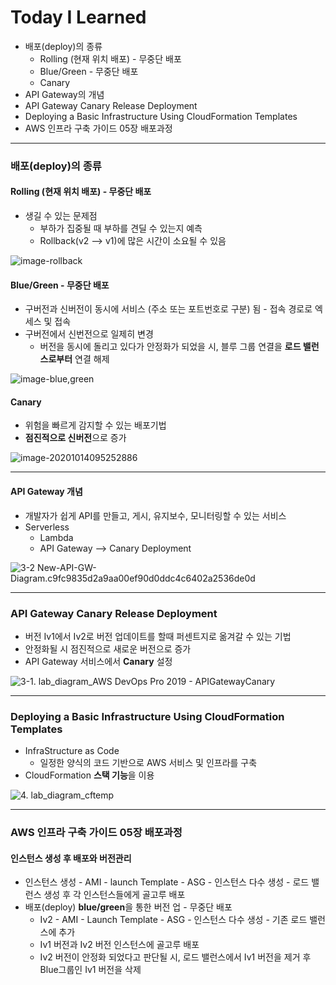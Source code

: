 # Today I Learned

- 배포(deploy)의 종류
  - Rolling (현재 위치 배포) - 무중단 배포
  - Blue/Green - 무중단 배포
  - Canary
- API Gateway의 개념
- API Gateway Canary Release Deployment
- Deploying a Basic Infrastructure Using CloudFormation Templates
- AWS 인프라 구축 가이드 05장 배포과정

---

### 배포(deploy)의 종류

#### Rolling (현재 위치 배포) - 무중단 배포

- 생길 수 있는 문제점
  - 부하가 집중될 때 부하를 견딜 수 있는지 예측
  - Rollback(v2 --> v1)에 많은 시간이 소요될 수 있음

![image-rollback](https://github.com/nickhealthy/TIL/blob/master/2020_10_14/img/1.%20rollback.PNG)

#### Blue/Green - 무중단 배포

- 구버전과 신버전이 동시에 서비스 (주소 또는 포트번호로 구분) 됨 - 접속 경로로 엑세스 및 접속
- 구버전에서 신번전으로 일제히 변경
  - 버전을 동시에 돌리고 있다가 안정화가 되었을 시, 블루 그룹 연결을 **로드 밸런스로부터** 연결 해제

![image-blue,green](https://github.com/nickhealthy/TIL/blob/master/2020_10_14/img/2.%20blue%2Cgreen.PNG)

#### Canary

- 위험을 빠르게 감지할 수 있는 배포기법
- **점진적으로 신버전**으로 증가

![image-20201014095252886](https://github.com/nickhealthy/TIL/blob/master/2020_10_14/img/3.%20canary.PNG)

---

#### API Gateway 개념

- 개발자가 쉽게 API를 만들고, 게시, 유지보수, 모니터링할 수 있는 서비스
- Serverless
  - Lambda
  - API Gateway --> Canary Deployment

![3-2 New-API-GW-Diagram.c9fc9835d2a9aa00ef90d0ddc4c6402a2536de0d](https://github.com/nickhealthy/TIL/blob/master/2020_10_14/img/3-2%20New-API-GW-Diagram.c9fc9835d2a9aa00ef90d0ddc4c6402a2536de0d.png)

---

### API Gateway Canary Release Deployment

- 버전 Iv1에서 Iv2로 버전 업데이트를 할때 퍼센트지로 옮겨갈 수 있는 기법
- 안정화될 시 점진적으로 새로운 버전으로 증가
- API Gateway 서비스에서 **Canary** 설정

![3-1. lab_diagram_AWS DevOps Pro 2019 - APIGatewayCanary](https://github.com/nickhealthy/TIL/blob/master/2020_10_14/img/3-1.%20lab_diagram_AWS%20DevOps%20Pro%202019%20-%20APIGatewayCanary.png)

---

### Deploying a Basic Infrastructure Using CloudFormation Templates

- InfraStructure as Code
  - 일정한 양식의 코드 기반으로 AWS 서비스 및 인프라를 구축
- CloudFormation **스택 기능**을 이용

![4. lab_diagram_cftemp](https://github.com/nickhealthy/TIL/blob/master/2020_10_14/img/4.%20lab_diagram_cftemp.png)

---

### AWS 인프라 구축 가이드 05장 배포과정

#### 인스턴스 생성 후 배포와 버전관리

- 인스턴스 생성 - AMI - launch Template - ASG - 인스턴스 다수 생성 - 로드 밸런스 생성 후 각 인스턴스들에게 골고루 배포
- 배포(deploy) **blue/green**을 통한 버전 업 - 무중단 배포
  - Iv2 - AMI - Launch Template - ASG - 인스턴스 다수 생성 - 기존 로드 밸런스에 추가
  - Iv1 버전과 Iv2 버전 인스턴스에 골고루 배포
  - Iv2 버전이 안정화 되었다고 판단될 시, 로드 밸런스에서 Iv1 버전을 제거 후 Blue그룹인 Iv1 버전을 삭제
